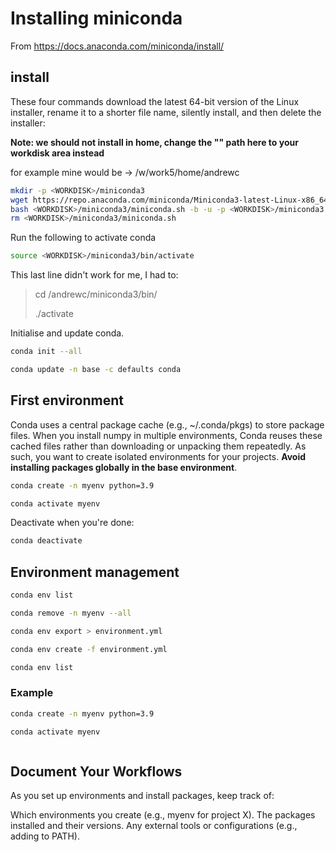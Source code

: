 # Installing miniconda
From https://docs.anaconda.com/miniconda/install/

## install
These four commands download the latest 64-bit version of the Linux installer, rename it to a shorter file name, silently install, and then delete the installer:

**Note: we should not install in home, change the "<WORKDISK>" path here to your workdisk area instead**

for example mine would be <WORKDISK> -> /w/work5/home/andrewc

```bash
mkdir -p <WORKDISK>/miniconda3
wget https://repo.anaconda.com/miniconda/Miniconda3-latest-Linux-x86_64.sh -O <WORKDISK>/miniconda3/miniconda.sh
bash <WORKDISK>/miniconda3/miniconda.sh -b -u -p <WORKDISK>/miniconda3
rm <WORKDISK>/miniconda3/miniconda.sh
```
Run the following to activate conda
```bash
source <WORKDISK>/miniconda3/bin/activate
```
This last line didn't work for me, I had to:
>cd <WORKDISK>/andrewc/miniconda3/bin/
>
>./activate


Initialise and update conda.
  ```bash
conda init --all
```
```bash
conda update -n base -c defaults conda
```


## First environment
Conda uses a central package cache (e.g., ~/.conda/pkgs) to store package files. When you install numpy in multiple environments, Conda reuses these cached files rather than downloading or unpacking them repeatedly.
As such, you want to create isolated environments for your projects. **Avoid installing packages globally in the base environment**.

```bash
conda create -n myenv python=3.9
```
```bash
conda activate myenv
```
Deactivate when you're done:
```bash
conda deactivate
```

## Environment management
```bash
conda env list
```

```bash
conda remove -n myenv --all
```

```bash
conda env export > environment.yml
```

```bash
conda env create -f environment.yml
```

```bash
conda env list
```

### Example 
```bash
conda create -n myenv python=3.9
```
```bash
conda activate myenv
```
```bash

```

## Document Your Workflows
As you set up environments and install packages, keep track of:

Which environments you create (e.g., myenv for project X).
The packages installed and their versions.
Any external tools or configurations (e.g., adding to PATH).

